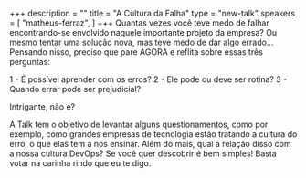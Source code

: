 +++
description = ""
title = "A Cultura da Falha"
type = "new-talk"
speakers = [
        "matheus-ferraz",
]
+++
Quantas vezes você teve medo de falhar encontrando-se envolvido naquele importante projeto da empresa? Ou mesmo tentar uma solução nova, mas teve medo de dar algo errado... Pensando nisso, preciso que pare AGORA e reflita sobre essas três perguntas:

1 - É possível aprender com os erros?
2 - Ele pode ou deve ser rotina?
3 - Quando errar pode ser prejudicial?

Intrigante, não é?

A Talk tem o objetivo de levantar alguns questionamentos, como por exemplo, como grandes empresas de tecnologia estão tratando a cultura do erro, o que elas tem a nos ensinar. Além do mais, qual a relação disso com a nossa cultura DevOps? Se você quer descobrir é bem simples! Basta votar na carinha rindo que eu te digo.